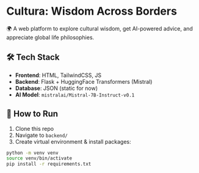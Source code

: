 # Cultura: Wisdom Across Borders

🌍 A web platform to explore cultural wisdom, get AI-powered advice, and appreciate global life philosophies.

## 🛠 Tech Stack

- **Frontend**: HTML, TailwindCSS, JS
- **Backend**: Flask + HuggingFace Transformers (Mistral)
- **Database**: JSON (static for now)
- **AI Model**: `mistralai/Mistral-7B-Instruct-v0.1`

## 🚀 How to Run

1. Clone this repo
2. Navigate to `backend/`
3. Create virtual environment & install packages:

```bash
python -m venv venv
source venv/bin/activate
pip install -r requirements.txt
